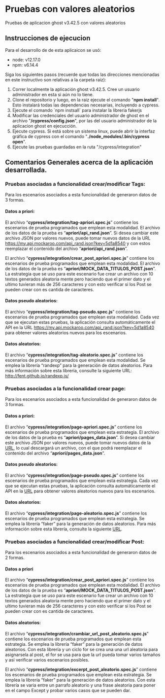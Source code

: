 # Pruebas con valores aleatorios 
Pruebas de aplicacion ghost v3.42.5 con valores aleatorios

## Instrucciones de ejecucion

Para el desarrollo de de esta aplicaicon se usó:
<ul>
  <li>node: v12.17.0</li>
  <li>npm: v6.14.4</li>
</ul>
Siga los siguientes pasos (recuerde que todas las direcciones mencionadas en este instructivo son relativas a la carpeta raiz):
<ol>
  <li>Correr localmente la aplicación ghost v3.42.5. Cree un usuario administrador en esta si aún no lo tiene. </li>
  <li>Clone el repositorio y luego, en la raiz ejecute el comando "<b>npm install</b>". Esto instalará todas las dependencias necesarias, incluyendo a cypress. </li>
  <li>Ejecute el comando `npm instsall` para instalar la libreria fakerjs</li>
  <li>Modificar las credenciales del usuario administrador de ghost en el archivo "<b>/cypress/config.json</b>", por las del usuario administrador de la aplicacion ghost en ejecucción.</li>
  <li>Ejecute cypress. Si está sobre un sistema linux, puede abrir la interfaz gráfica de cypress con el comando "<b>./node_modules/.bin/cypress open</b>".</li>
  <li>Ejecute las pruebas guardadas en la ruta "/cypress/integration"</li>
</ol>

## Comentarios Generales acerca de la aplicación desarrollada.
### Pruebas asociadas a funcionalidad crear/modificar Tags:
Para los escenarios asociados a esta funcionalidad de generaron datos de 3 formas.
#### Datos a priori:
El archivo “<b>cypress/integration/tag-apriori.spec.js</b>” contiene los escenarios de prueba programados que emplean esta modalidad. El archivo de los datos de la prueba es “<b>apriori/api_rand.json</b>”. Si desea cambiar este archivo JSON por valores nuevos, puede tomar nuevos datos de la URL https://my.api.mockaroo.com/api_rand.json?key=5d1a8540 y con estos reemplazar el contenido del archivo “<b>apriori/api_rand.json</b>”.

El archivo “<b>cypress/integration/crear_post_apriori.spec.js</b>” contiene los escenarios de prueba programados que emplean esta modalidad. El archivo de los datos de la prueba es “<b>apriori/MOCK_DATA_TITULOS_POST.json</b>”. La estrategia que se uso para este escenario fue crear un archivo con 10 textos generados aleatoria mente pero haciendo que el primer dato y el ultimo tuvieran más de 256 caracteres y con esto verificar si los Post se pueden crear con es cantida de caracteres.  

#### Datos pseudo aleatorios:
El archivo “<b>cypress/integration/tag-pseudo.spec.js</b>” contiene los escenarios de prueba programados que emplean esta modalidad. Cada vez que se ejecutan estas pruebas, la aplicación consulta automáticamente el API en la URL https://my.api.mockaroo.com/api_rand.json?key=5d1a8540 para obtener valores aleatorios nuevos para los escenarios.
#### Datos aleatorios:
El archivo “<b>cypress/integration/tag-aleatorio.spec.js</b>” contiene los escenarios de prueba programados que emplean esta modalidad. Se emplea la librería “randexp” para la generación de datos aleatorios. Para más información sobre esta librería, consulte la siguiente URL: http://fent.github.io/randexp.js/

### Pruebas asociadas a la funcionalidad crear page:
Para los escenarios asociados a esta funcionalidad de generaron datos de 3 formas.
#### Datos a priori:
El archivo “<b>cypress/integration/page-apriori.spec.js</b>” contiene los escenarios de prueba programados que emplean esta estrategia. El archivo de los datos de la prueba es “<b>apriori/pages_data.json</b>”. Si desea cambiar este archivo JSON por valores nuevos, puede tomar nuevos datos de la [URL](https://api.mockaroo.com/api/526342f0?count=1&key=1432e6b0), lo cual descargará un archivo, con el que podrá reemplazar el contenido del archivo “<b>apriori/pages_data.json</b>”.

#### Datos pseudo aleatorios:
El archivo “<b>cypress/integration/page-pseudo.spec.js</b>” contiene los escenarios de prueba programados que emplean esta estrategia. Cada vez que se ejecutan estas pruebas, la aplicación consulta automáticamente el API en la [URL](https://my.api.mockaroo.com/pseudo.json?key=1432e6b0) para obtener valores aleatorios nuevos para los escenarios.

#### Datos aleatorios:
El archivo “<b>cypress/integration/page-aleatorio.spec.js</b>” contiene los escenarios de prueba programados que emplean esta estrategia. Se emplea la librería “faker” para la generación de datos aleatorios. Para más información sobre esta librería, consulte la siguiente [URL](https://www.npmjs.com/package/Faker).


### Pruebas asociadas a funcionalidad crear/modificar Post:

Para los escenarios asociados a esta funcionalidad de generaron datos de 2 formas.
#### Datos a priori
El archivo “<b>cypress/integration/crear_post_apriori.spec.js</b>” contiene los escenarios de prueba programados que emplean esta modalidad. El archivo de los datos de la prueba es “<b>apriori/MOCK_DATA_TITULOS_POST.json</b>”. La estrategia que se uso para este escenario fue crear un archivo con 10 textos generados aleatoria mente pero haciendo que el primer dato y el ultimo tuvieran más de 256 caracteres y con esto verificar si los Post se pueden crear con es cantida de caracteres.

#### Datos aleatorios:
El archivo “<b>cypress/integration/crambiar_url_post_aleatorio.spec.js</b>” contiene los escenarios de prueba programados que emplean esta estrategia. Se emplea la librería “faker” para la generación de datos aleatorios. Con esta librería y un ciclo for se crea una una url aleatoria para asignarsela al post, el for se usa para que la url pueda tomar varios tamaños y así verificar varios escenarios posibles.

El archivo “<b>cypress/integration/excerpt_post_aleatorio.spec.js</b>” contiene los escenarios de prueba programados que emplean esta estrategia. Se emplea la librería “faker” para la generación de datos aleatorios. Con esta librería se varia entre un parrafo aleatorio y una frase aleatoria para poner en el campo Except y probar varios casos que se pueden dar.
